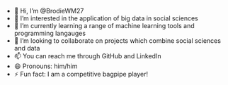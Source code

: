- 👋 Hi, I’m @BrodieWM27
- 👀 I’m interested in the application of big data in social sciences
- 🌱 I’m currently learning a range of machine learning tools and programming langauges
- 💞️ I’m looking to collaborate on projects which combine social sciences and data
- 📫 You can reach me through GitHub and LinkedIn
- 😄 Pronouns: him/him
- ⚡ Fun fact: I am a competitive bagpipe player!

<!---
BrodieWM27/BrodieWM27 is a ✨ special ✨ repository because its `README.md` (this file) appears on your GitHub profile.
You can click the Preview link to take a look at your changes.
--->
